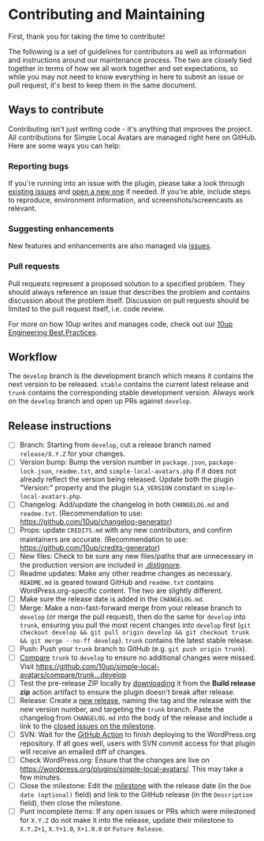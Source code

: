 # Contributing and Maintaining

First, thank you for taking the time to contribute!

The following is a set of guidelines for contributors as well as information and instructions around our maintenance process. The two are closely tied together in terms of how we all work together and set expectations, so while you may not need to know everything in here to submit an issue or pull request, it's best to keep them in the same document.

## Ways to contribute

Contributing isn't just writing code - it's anything that improves the project. All contributions for Simple Local Avatars are managed right here on GitHub. Here are some ways you can help:

### Reporting bugs

If you're running into an issue with the plugin, please take a look through [existing issues](https://github.com/10up/simple-local-avatars/issues) and [open a new one](https://github.com/10up/simple-local-avatars/issues/new) if needed. If you're able, include steps to reproduce, environment information, and screenshots/screencasts as relevant.

### Suggesting enhancements

New features and enhancements are also managed via [issues](https://github.com/10up/simple-local-avatars/issues).

### Pull requests

Pull requests represent a proposed solution to a specified problem. They should always reference an issue that describes the problem and contains discussion about the problem itself. Discussion on pull requests should be limited to the pull request itself, i.e. code review.

For more on how 10up writes and manages code, check out our [10up Engineering Best Practices](https://10up.github.io/Engineering-Best-Practices/).

## Workflow

The `develop` branch is the development branch which means it contains the next version to be released. `stable` contains the current latest release and `trunk` contains the corresponding stable development version. Always work on the `develop` branch and open up PRs against `develop`.

## Release instructions

- [ ] Branch: Starting from `develop`, cut a release branch named `release/X.Y.Z` for your changes.
- [ ] Version bump: Bump the version number in `package.json`, `package-lock.json`, `readme.txt`, and `simple-local-avatars.php` if it does not already reflect the version being released.  Update both the plugin "Version:" property and the plugin `SLA_VERSION` constant in `simple-local-avatars.php`.
- [ ] Changelog: Add/update the changelog in both `CHANGELOG.md` and `readme.txt`. (Recommendation to use: https://github.com/10up/changelog-generator)
- [ ] Props: update `CREDITS.md` with any new contributors, and confirm maintainers are accurate. (Recommendation to use: https://github.com/10up/credits-generator)
- [ ] New files: Check to be sure any new files/paths that are unnecessary in the production version are included in [.distignore](https://github.com/10up/simple-local-avatars/blob/develop/.distignore).
- [ ] Readme updates: Make any other readme changes as necessary. `README.md` is geared toward GitHub and `readme.txt` contains WordPress.org-specific content. The two are slightly different.
- [ ] Make sure the release date is added in the `CHANGELOG.md`.
- [ ] Merge: Make a non-fast-forward merge from your release branch to `develop` (or merge the pull request), then do the same for `develop` into `trunk`, ensuring you pull the most recent changes into `develop` first (`git checkout develop && git pull origin develop && git checkout trunk && git merge --no-ff develop`). `trunk` contains the latest stable release.
- [ ] Push: Push your `trunk` branch to GitHub (e.g. `git push origin trunk`).
- [ ] [Compare](https://github.com/10up/simple-local-avatars/compare/trunk...develop) `trunk` to `develop` to ensure no additional changes were missed. Visit https://github.com/10up/simple-local-avatars/compare/trunk...develop
- [ ] Test the pre-release ZIP locally by [downloading](https://github.com/10up/simple-local-avatars/actions/workflows/build-release-zip.yml) it from the **Build release zip** action artifact to ensure the plugin doesn't break after release.
- [ ] Release: Create a [new release](https://github.com/10up/simple-local-avatars/releases/new), naming the tag and the release with the new version number, and targeting the `trunk` branch.  Paste the changelog from `CHANGELOG.md` into the body of the release and include a link to the [closed issues on the milestone](https://github.com/10up/simple-local-avatars/milestone/#?closed=1).
- [ ] SVN: Wait for the [GitHub Action](https://github.com/10up/simple-local-avatars/actions/workflows/push-deploy.yml) to finish deploying to the WordPress.org repository.  If all goes well, users with SVN commit access for that plugin will receive an emailed diff of changes.
- [ ] Check WordPress.org: Ensure that the changes are live on https://wordpress.org/plugins/simple-local-avatars/. This may take a few minutes.
- [ ] Close the milestone: Edit the [milestone](https://github.com/10up/simple-local-avatars/milestone/#) with the release date (in the `Due date (optional)` field) and link to the GitHub release (in the `Description` field), then close the milestone.
- [ ] Punt incomplete items: If any open issues or PRs which were milestoned for `X.Y.Z` do not make it into the release, update their milestone to `X.Y.Z+1`, `X.Y+1.0`, `X+1.0.0` or `Future Release`.
